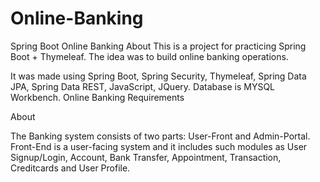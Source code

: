 # Online-Banking
Spring Boot Online Banking 
About
This is a project for practicing Spring Boot + Thymeleaf. The idea was to build online banking operations.

It was made using Spring Boot, Spring Security, Thymeleaf, Spring Data JPA, Spring Data REST, JavaScript, JQuery. Database is MYSQL Workbench.
Online Banking Requirements

About

The Banking system consists of two parts: User-Front and Admin-Portal. Front-End is a user-facing system and it includes such modules as User Signup/Login, Account, Bank Transfer, Appointment, Transaction, Creditcards and User Profile.
